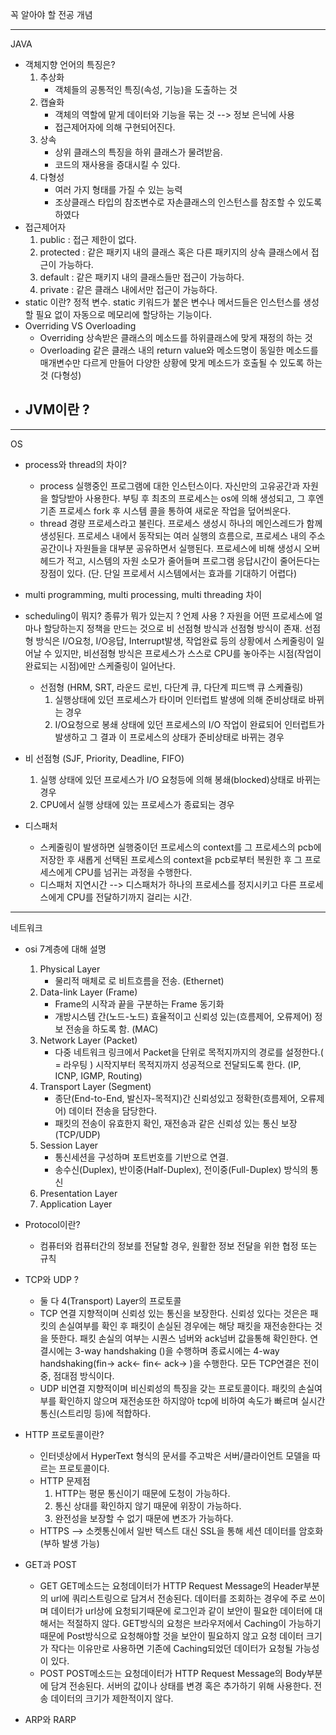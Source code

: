 꼭 알아야 할 전공 개념

---

JAVA

- 객체지향 언어의 특징은?
  1. 추상화
     - 객체들의 공통적인 특징(속성, 기능)을 도출하는 것
  2. 캡슐화 
     - 객체의 역할에 맡게 데이터와 기능을 묶는 것 --> 정보 은닉에 사용 
     - 접근제어자에 의해 구현되어진다.
  3. 상속 
     - 상위 클래스의 특징을 하위 클래스가 물려받음.
     - 코드의 재사용을 증대시킬 수 있다.
  4. 다형성
     - 여러 가지 형태를 가질 수 있는 능력
     - 조상클래스 타입의 참조변수로 자손클래스의 인스턴스를 참조할 수 있도록 하였다
- 접근제어자 
  1. public : 접근 제한이 없다.
  2. protected : 같은 패키지 내의 클래스 혹은 다른 패키지의 상속 클래스에서 접근이 가능하다.
  3. default : 같은 패키지 내의 클래스들만 접근이 가능하다.
  4. private : 같은 클래스 내에서만 접근이 가능하다.
- static 이란?
  정적 변수. 
  static 키워드가 붙은 변수나 메서드들은 인스턴스를 생성할 필요 없이 자동으로 메모리에 할당하는 기능이다. 
- Overriding VS Overloading
  - Overriding 
    상속받은 클래스의 메소드를 하위클래스에 맞게 재정의 하는 것
  - Overloading 
     같은 클래스 내의 return value와 메소드명이 동일한 메소드를 매개변수만 다르게 만들어 다양한 상황에 맞게 메소드가 호출될 수 있도록 하는 것 (다형성)
- JVM이란 ?
  - 

---

OS

- process와 thread의 차이?
  - process
    실행중인 프로그램에 대한 인스턴스이다. 자신만의 고유공간과 자원을 할당받아 사용한다.
    부팅 후 최초의 프로세스는 os에 의해 생성되고, 그 후엔 기존 프로세스 fork 후 시스템 콜을 통하여 새로운 작업을 덮어씌운다.
  - thread
    경량 프로세스라고 불린다. 프로세스 생성시 하나의 메인스레드가 함께 생성된다. 
     프로세스 내에서 동작되는 여러 실행의 흐름으로, 프로세스 내의 주소 공간이나 자원들을 대부분 공유하면서 실행된다.  프로세스에 비해 생성시 오버헤드가 적고, 시스템의 자원 소모가 줄어들며 프로그램 응답시간이 줄어든다는 장점이 있다.
    (단. 단일 프로세서 시스템에서는 효과를 기대하기 어렵다)
- multi programming, multi processing, multi threading 차이 
- scheduling이 뭐지? 종류가 뭐가 있는지 ? 언제 사용 ? 
  자원을 어떤 프로세스에 얼마나 할당하는지 정책을 만드는 것으로 비 선점형 방식과 선점형 방식이 존재.
  선점형 방식은 I/O요청, I/O응답, Interrupt발생, 작업완료 등의 상황에서 스케줄링이 일어날 수 있지만,
  비선점형 방식은 프로세스가 스스로 CPU를 놓아주는 시점(작업이 완료되는 시점)에만 스케줄링이 일어난다. 
  - 선점형 (HRM, SRT, 라운드 로빈, 다단계 큐, 다단계 피드백 큐 스케쥴링)
    1. 실행상태에 있던 프로세스가 타이머 인터럽트 발생에 의해 준비상태로 바뀌는 경우
    2. I/O요청으로 봉쇄 상태에 있던 프로세스의 I/O 작업이 완료되어 인터럽트가 발생하고 그 결과 이 프로세스의 상태가 준비상태로 바뀌는 경우

- 비 선점형 (SJF, Priority, Deadline, FIFO)
  1. 실행 상태에 있던 프로세스가 I/O 요청등에 의해 봉쇄(blocked)상태로 바뀌는 경우
  2. CPU에서 실행 상태에 있는 프로세스가 종료되는 경우
- 디스패처
  - 스케줄링이 발생하면 실행중이던 프로세스의 context를 그 프로세스의 pcb에 저장한 후 새롭게 선택된 프로세스의 context을 pcb로부터 복원한 후 그 프로세스에게 CPU를 넘귀는 과정을 수행한다.
  - 디스패처 지연시간 --> 디스패처가 하나의 프로세스를 정지시키고 다른 프로세스에게 CPU를 전달하기까지 걸리는 시간.



---

네트워크

- osi 7계층에 대해 설명
  1. Physical Layer
     - 물리적 매체로 로 비트흐름을 전송. (Ethernet)
  2. Data-link Layer (Frame) 
     - Frame의 시작과 끝을 구분하는 Frame 동기화
     - 개방시스템 간(노드-노드) 효율적이고 신뢰성 있는(흐름제어, 오류제어) 정보 전송을 하도록 함. (MAC)
  3. Network Layer (Packet)
     - 다중 네트워크 링크에서 Packet을 단위로 목적지까지의 경로를 설정한다.( = 라우팅 )
       시작지부터 목적지까지 성공적으로  전달되도록  한다. (IP, ICNP, IGMP, Routing)
  4. Transport Layer (Segment)
     - 종단(End-to-End, 발신자-목적지)간 신뢰성있고 정확한(흐름제어, 오류제어) 데이터 전송을 담당한다.
     - 패킷의 전송이 유효한지 확인, 재전송과 같은 신뢰성 있는 통신 보장 (TCP/UDP)
  5. Session Layer
     - 통신세션을 구성하며 포트번호를 기반으로 연결. 
     - 송수신(Duplex), 반이중(Half-Duplex), 전이중(Full-Duplex) 방식의 통신
  6. Presentation Layer
  7. Application Layer
     
- Protocol이란?
  - 컴퓨터와 컴퓨터간의 정보를 전달할 경우, 원활한 정보 전달을 위한 협정 또는 규칙
- TCP와 UDP ?
  - 둘 다 4(Transport) Layer의 프로토콜
  - TCP
    연결 지향적이며 신뢰성 있는 통신을 보장한다. 신뢰성 있다는 것은은 패킷의 손실여부를 확인 후 패킷이 손실된 경우에는 해당 패킷을 재전송한다는 것을 뜻한다. 패킷 손실의 여부는 시퀀스 넘버와 ack넘버 값을통해 확인한다.
    연결시에는 3-way handshaking ()을 수행하며 종료시에는 4-way handshaking(fin-> ack<- fin<- ack-> )을 수행한다.
    모든  TCP연결은 전이중, 점대점 방식이다. 
  - UDP
    비연결 지향적이며 비신뢰성의 특징을 갖는 프로토콜이다.
    패킷의 손실여부를 확인하지 않으며 재전송또한 하지않아 tcp에 비하여 속도가 빠르며 실시간 통신(스트리밍 등)에 적합하다.
- HTTP 프로토콜이란?
  - 인터넷상에서 HyperText 형식의 문서를 주고박은 서버/클라이언트 모델을 따르는 프로토콜이다.
  - HTTP 문제점
    1. HTTP는 평문 통신이기 때문에 도청이 가능하다.
    2. 통신 상대를 확인하지 않기 때문에 위장이 가능하다.
    3. 완전성을 보장할 수 없기 때문에 변조가 가능하다.
  - HTTPS --> 소켓통신에서 일반 텍스트 대신 SSL을 통해 세션 데이터를 암호화 (부하 발생 가능)
- GET과 POST
  - GET
    GET메소드는 요청데이터가 HTTP Request Message의 Header부분의 url에 쿼리스트링으로 담겨서 전송된다.
    데이터를 조회하는 경우에 주로 쓰이며 데이터가 url상에 요청되기때문에 로그인과 같이 보안이 필요한 데이터에 대해서는 적절하지 않다.
    GET방식의 요청은 브라우저에서 Caching이 가능하기 때문에 Post방식으로 요청해야할 것을  보안이 필요하지 않고 요청 데이터 크기가 작다는 이유만로 사용하면 기존에 Caching되었던 데이터가 요청될 가능성이 있다.
  - POST
    POST메소드는 요청데이터가  HTTP Request Message의 Body부분에 담겨 전송된다. 서버의 값이나 상태를 변경 혹은 추가하기 위해 사용한다. 전송 데이터의 크기가 제한적이지 않다.
- ARP와 RARP
